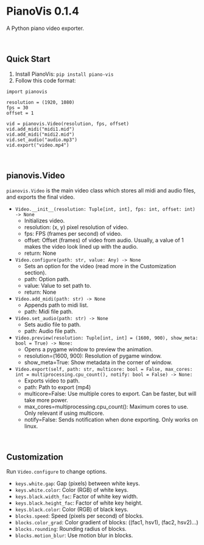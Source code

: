 # PianoVis 0.1.4
A Python piano video exporter.

<br>

## Quick Start
1. Install PianoVis: `pip install piano-vis`
2. Follow this code format:
```
import pianovis

resolution = (1920, 1080)
fps = 30
offset = 1

vid = pianovis.Video(resolution, fps, offset)
vid.add_midi("midi1.mid")
vid.add_midi("midi2.mid")
vid.set_audio("audio.mp3")
vid.export("video.mp4")
```

<br>

## pianovis.Video
`pianovis.Video` is the main video class which stores all midi and audio files, and exports the final video.
* `Video.__init__(resolution: Tuple[int, int], fps: int, offset: int) -> None`
    * Initializes video.
    * resolution: (x, y) pixel resolution of video.
    * fps: FPS (frames per second) of video.
    * offset: Offset (frames) of video from audio. Usually, a value of 1 makes the video look lined up with the audio.
    * return: None
* `Video.configure(path: str, value: Any) -> None`
    * Sets an option for the video (read more in the Customization section).
    * path: Option path.
    * value: Value to set path to.
    * return: None
* `Video.add_midi(path: str) -> None`
    * Appends path to midi list.
    * path: Midi file path.
* `Video.set_audio(path: str) -> None`
    * Sets audio file to path.
    * path: Audio file path.
* `Video.preview(resolution: Tuple[int, int] = (1600, 900), show_meta: bool = True) -> None:`
    * Opens a pygame window to preview the animation.
    * resolution=(1600, 900): Resolution of pygame window.
    * show_meta=True: Show metadata in the corner of window.
* `Video.export(self, path: str, multicore: bool = False, max_cores: int = multiprocessing.cpu_count(), notify: bool = False) -> None:`
    * Exports video to path.
    * path: Path to export (mp4)
    * multicore=False: Use multiple cores to export. Can be faster, but will take more power.
    * max_cores=multiprocessing.cpu_count(): Maximum cores to use. Only relevant if using multicore.
    * notify=False: Sends notification when done exporting. Only works on linux.

<br>

## Customization
Run `Video.configure` to change options.
* `keys.white.gap`: Gap (pixels) between white keys.
* `keys.white.color`: Color (RGB) of white keys.
* `keys.black.width_fac`: Factor of white key width.
* `keys.black.height_fac`: Factor of white key height.
* `keys.black.color`: Color (RGB) of black keys.
* `blocks.speed`: Speed (pixels per second) of blocks.
* `blocks.color_grad`: Color gradient of blocks: ((fac1, hsv1), (fac2, hsv2)...)
* `blocks.rounding`: Rounding radius of blocks.
* `blocks.motion_blur`: Use motion blur in blocks.
